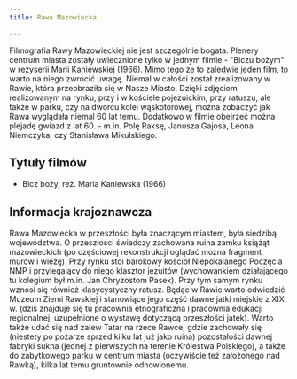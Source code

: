 ```yaml
---
title: Rawa Mazowiecka

---
```


Filmografia Rawy Mazowieckiej nie jest szczególnie bogata. Plenery centrum miasta zostały uwiecznione tylko w jednym filmie - "Biczu bożym" w reżyserii Marii Kaniewskiej (1966). Mimo tego że to zaledwie jeden film, to warto na niego zwrócić uwagę. Niemal w całości został zrealizowany w Rawie, która przeobraziła się w Nasze Miasto. Dzięki zdjęciom realizowanym na rynku, przy i w kościele pojezuickim, przy ratuszu, ale także w parku, czy na dworcu kolei wąskotorowej, można zobaczyć jak Rawa wyglądała niemal 60 lat temu. Dodatkowo w filmie obejrzeć można plejadę gwiazd z lat 60. - m.in. Polę Raksę, Janusza Gajosa, Leona Niemczyka, czy Stanisława Mikulskiego. 

## Tytuły filmów
- Bicz boży, reż. Maria Kaniewska (1966)

## Informacja krajoznawcza
Rawa Mazowiecka w przeszłości była znaczącym miastem, była siedzibą województwa. O przeszłości świadczy zachowana ruina zamku książąt mazowieckich (po częściowej rekonstrukcji oglądać można fragment murów i wieżę). Przy rynku stoi barokowy kościół Niepokalanego Poczęcia NMP i przylegający do niego klasztor jezuitów (wychowankiem działającego tu kolegium był m.in. Jan Chryzostom Pasek). Przy tym samym rynku wznosi się również klasycystyczny ratusz. Będąc w Rawie warto odwiedzić Muzeum Ziemi Rawskiej i stanowiące jego część dawne jatki miejskie z XIX w. (dziś znajduje się tu pracownia etnograficzna i pracownia edukacji regionalnej, uzupełnione o wystawę dotyczącą przeszłości jatek). Warto także udać się nad zalew Tatar na rzece Rawce, gdzie zachowały się (niestety po pożarze sprzed kilku lat już jako ruina) pozostałości dawnej fabryki sukna (jednej z pierwszych na terenie Królestwa Polskiego), a także do zabytkowego parku w centrum miasta (oczywiście też założonego nad Rawką), kilka lat temu gruntownie odnowionemu.
